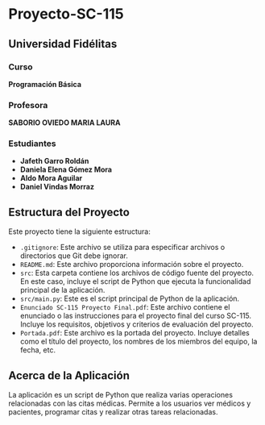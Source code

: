 # Proyecto-SC-115

## Universidad Fidélitas

### Curso

**Programación Básica**

### Profesora

**SABORIO OVIEDO MARIA LAURA**

### Estudiantes

-   **Jafeth Garro Roldán**
-   **Daniela Elena Gómez Mora**
-   **Aldo Mora Aguilar**
-   **Daniel Vindas Morraz**

## Estructura del Proyecto

Este proyecto tiene la siguiente estructura:

-   `.gitignore`: Este archivo se utiliza para especificar archivos o directorios que Git debe ignorar.
-   `README.md`: Este archivo proporciona información sobre el proyecto.
-   `src`: Esta carpeta contiene los archivos de código fuente del proyecto. En este caso, incluye el script de Python que ejecuta la funcionalidad principal de la aplicación.
-   `src/main.py`: Este es el script principal de Python de la aplicación.
-   `Enunciado SC-115 Proyecto Final.pdf`: Este archivo contiene el enunciado o las instrucciones para el proyecto final del curso SC-115. Incluye los requisitos, objetivos y criterios de evaluación del proyecto.
-   `Portada.pdf`: Este archivo es la portada del proyecto. Incluye detalles como el título del proyecto, los nombres de los miembros del equipo, la fecha, etc.

## Acerca de la Aplicación

La aplicación es un script de Python que realiza varias operaciones relacionadas con las citas médicas. Permite a los usuarios ver médicos y pacientes, programar citas y realizar otras tareas relacionadas.
